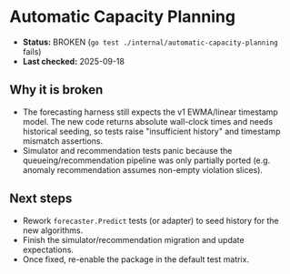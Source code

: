 # Automatic Capacity Planning

- **Status:** BROKEN (`go test ./internal/automatic-capacity-planning` fails)
- **Last checked:** 2025-09-18

## Why it is broken
- The forecasting harness still expects the v1 EWMA/linear timestamp model. The new code returns absolute wall-clock times and needs historical seeding, so tests raise "insufficient history" and timestamp mismatch assertions.
- Simulator and recommendation tests panic because the queueing/recommendation pipeline was only partially ported (e.g. anomaly recommendation assumes non-empty violation slices).

## Next steps
- Rework `forecaster.Predict` tests (or adapter) to seed history for the new algorithms.
- Finish the simulator/recommendation migration and update expectations.
- Once fixed, re-enable the package in the default test matrix.
